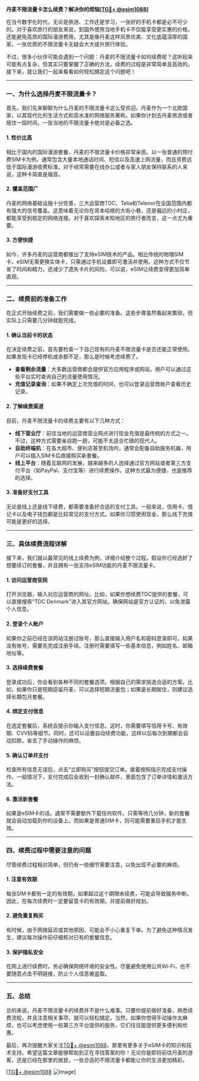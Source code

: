 **丹麦不限流量卡怎么续费？解决你的烦恼[[TG💪+ @esim1088](https://t.me/s/esim1088)]**

在当今数字化时代，无论是旅游、工作还是学习，一张好的手机卡都是必不可少的。对于喜欢旅行的朋友来说，到国外使用当地手机卡不仅能享受更实惠的价格，还能避免高昂的国际漫游费用。尤其是像丹麦这样风景优美、文化底蕴深厚的国家，一张优质的不限流量卡无疑会大大提升旅行体验。

不过，很多小伙伴可能会遇到一个问题：丹麦的不限流量卡如何续费呢？这听起来可能有点复杂，但其实只要掌握了正确的方法，续费的过程是非常简单且高效的。接下来，就让我们一起来看看如何轻松搞定这个问题吧！

---

### 一、为什么选择丹麦不限流量卡？

首先，我们先来聊聊为什么丹麦的不限流量卡这么受欢迎。丹麦作为一个北欧国家，以其现代化的生活方式和高水准的网络服务著称。如果你计划去丹麦旅游或者居住一段时间，一张当地的不限流量卡绝对是必备之选。

#### 1. **性价比高**
相比于国内的国际漫游套餐，丹麦的不限流量卡价格非常亲民。以一张普通的预付费SIM卡为例，通常包含大量本地通话时间、短信以及高速上网流量，而且资费远低于国际漫游收费标准。对于经常需要在线办公或者与家人朋友保持联系的人来说，这种卡简直是福音。

#### 2. **覆盖范围广**
丹麦的网络基础设施十分完善，三大运营商TDC、Telia和Telenor在全国范围内都有强大的信号覆盖。这意味着无论你在哥本哈根的大街小巷，还是偏远的小村庄，都能享受到稳定的网络连接。对于喜欢探索未知地区的旅行者而言，这一点尤为重要。

#### 3. **方便快捷**
如今，许多丹麦的运营商都推出了支持eSIM技术的产品。相比传统的物理SIM卡，eSIM无需更换实体卡，只需通过手机设置即可激活并使用。这种方式不仅节省了时间和精力，还减少了遗失卡片的风险。可以说，eSIM让续费变得更加简单直观。

---

### 二、续费前的准备工作

在正式开始续费之前，我们需要做一些必要的准备。这些步骤虽然看起来繁琐，但实际上只需要几分钟就能完成。

#### 1. **确认当前卡的状态**
在决定续费之前，首先要检查一下自己现有的丹麦不限流量卡是否还能正常使用。如果发现卡已经停机或余额不足，那么是时候考虑续费了。

- **查看剩余流量**：大多数运营商都会提供官方应用程序或网站，用户可以通过这些平台实时查询自己的流量使用情况。
- **充值记录查询**：如果不确定上次充值的时间，也可以登录运营商账户查看历史记录。

#### 2. **了解续费渠道**
目前，丹麦不限流量卡的续费主要有以下几种方式：

- **线下营业厅**：前往当地的运营商营业网点进行现金充值是最传统的方式之一。不过，这种方式需要亲自跑一趟，可能不太适合忙碌的现代人。
- **自助终端机**：在各大超市、便利店甚至机场内，通常会配备自助服务机器，用户可以插入SIM卡后直接购买新套餐。
- **线上平台**：随着互联网的发展，越来越多的人选择通过官方网站或者第三方支付平台（如PayPal、支付宝等）进行续费操作。这种方式最为便捷，也是推荐的选择。

#### 3. **准备好支付工具**
无论是线上还是线下续费，都需要准备好合适的支付工具。一般来说，信用卡、借记卡以及电子钱包都是比较常见的支付方式。如果你习惯使用现金，那么线下充值可能是更好的选择。

---

### 三、具体续费流程详解

接下来，我们就以最常见的线上续费为例，详细介绍整个过程。假设你已经选好了想要续订的套餐，并且拥有一张支持eSIM功能的丹麦不限流量卡。

#### 1. **访问运营商官网**
打开浏览器，输入对应运营商的网址。比如，如果你想续费TDC提供的套餐，可以直接搜索“TDC Denmark”进入其官方网站。确保网站是官方认证的，以免泄露个人信息。

#### 2. **登录个人账户**
如果你之前已经在该网站注册过账号，那么直接输入用户名和密码登录即可。如果没有账号，需要先完成注册手续。注册时需要填写一些基本信息，例如姓名、邮箱地址等。

#### 3. **选择续费套餐**
登录成功后，你会看到各种不同的套餐选项。根据自己的需求挑选合适的方案。比如，如果你只是短期逗留丹麦，可以选择短期流量包；如果是长期居住，则建议选择长期包月套餐。

#### 4. **绑定支付信息**
在选定套餐后，系统会提示你输入支付信息。这时，你需要填写信用卡号、有效期、CVV码等细节。同时，还可以设置自动续费功能，这样以后每次到期都会自动扣款，省去了手动操作的麻烦。

#### 5. **确认订单并支付**
检查所有信息无误后，点击“立即购买”按钮提交订单。接着按照指示完成支付操作。一般情况下，支付完成后会收到一封确认邮件，里面包含了订单详情和激活方法。

#### 6. **激活新套餐**
如果是eSIM卡的话，通常不需要额外下载任何软件。只需等待几分钟，新的套餐就会自动加载到你的设备上。而如果是普通SIM卡，则可能需要重启手机才能生效。

---

### 四、续费过程中需要注意的问题

尽管续费过程相对简单，但仍有一些细节需要注意，以免出现不必要的麻烦。

#### 1. **注意有效期**
每张SIM卡都有一定的有效期，如果超过这个期限未续费，可能会导致服务中断。因此，在每次续费时一定要留意卡的有效期，并提前做好规划。

#### 2. **避免重复购买**
有时候，由于网络延迟或其他原因，可能会不小心重复下单。为了避免这种情况发生，建议每次操作前仔细核对已有的套餐信息。

#### 3. **保护隐私安全**
在网上进行续费时，务必确保网络环境的安全性。尽量避免使用公共Wi-Fi，也不要随意点击不明链接，防止个人信息被盗取。

---

### 五、总结

总的来说，丹麦不限流量卡的续费并不是什么难事。只要你提前做好准备，熟悉续费流程，并且注意相关事项，就可以轻松搞定。当然，如果你觉得手动操作太麻烦，也可以考虑使用一些第三方平台提供的服务，它们往往能提供更多便利和优惠。

最后，再次提醒大家关注[TG💪+ @esim1088](https://t.me/s/esim1088)，那里有更多关于eSIM卡的知识和技术支持。希望这篇文章能够帮助到正在寻找答案的你！无论你是即将前往丹麦的游客，还是已经在那里的居民，一张合适的不限流量卡都能让你的生活更加精彩。

[[TG💪+ @esim1088](https://t.me/s/esim1088) ![Image](https://i.postimg.cc/4NQfJmqS/Snipaste-2025-05-13-00-14-12.png)]